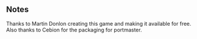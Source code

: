 ## Notes

Thanks to Martin Donlon creating this game and making it available for free. Also thanks to Cebion for the packaging for portmaster.

